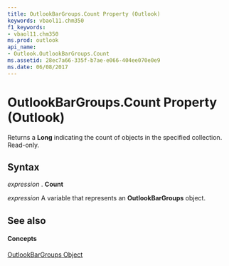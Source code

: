 ```yaml
---
title: OutlookBarGroups.Count Property (Outlook)
keywords: vbaol11.chm350
f1_keywords:
- vbaol11.chm350
ms.prod: outlook
api_name:
- Outlook.OutlookBarGroups.Count
ms.assetid: 28ec7a66-335f-b7ae-e066-404ee070e0e9
ms.date: 06/08/2017
---
```



# OutlookBarGroups.Count Property (Outlook)

Returns a **Long** indicating the count of objects in the specified collection. Read-only.


## Syntax

 _expression_ . **Count**

 _expression_ A variable that represents an **OutlookBarGroups** object.


## See also


#### Concepts


[OutlookBarGroups Object](outlookbargroups-object-outlook.md)

